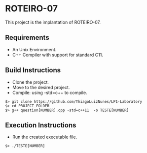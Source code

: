 # ROTEIRO-07

This project is the implantation of ROTEIRO-07.

## Requirements ##

* An Unix Environment.
* C++ Compiler with support for standard C11.

## Build Instructions ##

* Clone the project.
* Move to the desired project.
* Compile: using -std=c++ to compile.

```
$> git clone https://github.com/ThiagoLuizNunes/LP1-Laboratory
$> cd PROJECT_FOLDER
$> g++ question[NUMBER].cpp -std=c++11  -o TESTE[NUMBER]
```

## Execution Instructions ##

* Run the created executable file.

```
$> ./TESTE[NUMBER]
